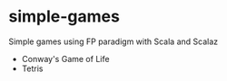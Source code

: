 # simple-games
Simple games using FP paradigm with Scala and Scalaz

- Conway's Game of Life
- Tetris
